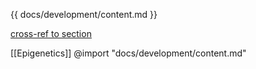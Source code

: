 {{ docs/development/content.md }}

[cross-ref to section](docs/development/content.md#contributing)


[[Epigenetics]]
@import "docs/development/content.md"